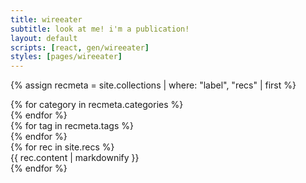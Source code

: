 ```yaml
---
title: wireeater
subtitle: look at me! i'm a publication!
layout: default
scripts: [react, gen/wireeater]
styles: [pages/wireeater]
---
```


{% assign recmeta = site.collections | where: "label", "recs" | first %}

<div id="wireeater-container">
  <div id="wireeater-data">
    <div id="wireeater-data-categories">
      {% for category in recmeta.categories %}
        <div
          data-name="{{ category.name }}"
          data-display="{{ category.display }}"
          data-tags="{{ category.tags | join: " " }}"
        >
        </div>
      {% endfor %}
    </div>
    <div id="wireeater-data-tags">
      {% for tag in recmeta.tags %}
        <div
          data-name="{{ tag.name }}"
          data-display="{{ tag.display }}"
        >
        </div>
      {% endfor %}
    </div>
    <div id="wireeater-data-recs">
      {% for rec in site.recs %}
        <div
          data-title="{{ rec.title }}"
          data-categories="{{ rec.categories | join: " " }}"
          data-tags="{{ rec.tags | join: " " }}"
          {% if rec.pics %}
          data-pics='{{ rec.pics | jsonify }}'
          {% endif %}
          {% if rec.embed %}
          data-embed='{{ rec.embed | jsonify }}'
          {% endif %}
          {% if rec.link %}
          data-link="{{ rec.link }}"
          {% endif %}
        >
          {{ rec.content | markdownify }}
        </div>
      {% endfor %}
    </div>
  </div>
</div>
